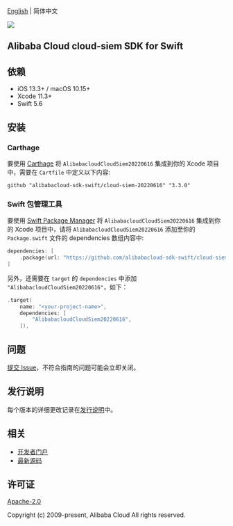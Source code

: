 [English](README.md) | 简体中文

![](https://aliyunsdk-pages.alicdn.com/icons/AlibabaCloud.svg)

## Alibaba Cloud cloud-siem SDK for Swift

## 依赖

- iOS 13.3+ / macOS 10.15+
- Xcode 11.3+
- Swift 5.6

## 安装

### Carthage

要使用 [Carthage](https://github.com/Carthage/Carthage) 将 `AlibabacloudCloudSiem20220616` 集成到你的 Xcode 项目中，需要在 `Cartfile` 中定义以下内容:

```ogdl
github "alibabacloud-sdk-swift/cloud-siem-20220616" "3.3.0"
```

### Swift 包管理工具

要使用 [Swift Package Manager](https://swift.org/package-manager/) 将 `AlibabacloudCloudSiem20220616` 集成到你的 Xcode 项目中，请将 `AlibabacloudCloudSiem20220616` 添加至你的 `Package.swift` 文件的 dependencies 数组内容中:

```swift
dependencies: [
    .package(url: "https://github.com/alibabacloud-sdk-swift/cloud-siem-20220616.git", from: "3.3.0")
]
```

另外，还需要在 `target` 的 `dependencies` 中添加 `"AlibabacloudCloudSiem20220616"`，如下：

```swift
.target(
    name: "<your-project-name>",
    dependencies: [
        "AlibabacloudCloudSiem20220616",
    ]),
```

## 问题

[提交 Issue](https://github.com/alibabacloud-sdk-swift/cloud-siem-20220616/issues/new)，不符合指南的问题可能会立即关闭。

## 发行说明

每个版本的详细更改记录在[发行说明](./ChangeLog.txt)中。

## 相关

* [开发者门户](https://next.api.aliyun.com/home)
* [最新源码](https://github.com/alibabacloud-sdk-swift/cloud-siem-20220616)

## 许可证

[Apache-2.0](http://www.apache.org/licenses/LICENSE-2.0)

Copyright (c) 2009-present, Alibaba Cloud All rights reserved.

